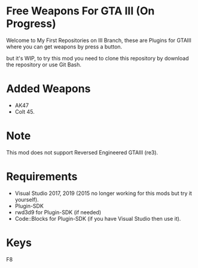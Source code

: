 # Free Weapons For GTA III (On Progress)
Welcome to My First Repositories on III Branch, these are Plugins for GTAIII where you can get weapons by press a button.

but it's WIP, to try this mod you need to clone this repository by download the repository or use Git Bash.

# Added Weapons
- AK47
- Colt 45.

# Note
This mod does not support Reversed Engineered GTAIII (re3).

# Requirements
- Visual Studio 2017, 2019 (2015 no longer working for this mods but try it yourself).
- Plugin-SDK
- rwd3d9 for Plugin-SDK (if needed)
- Code::Blocks for Plugin-SDK (if you have Visual Studio then use it).

# Keys
F8
